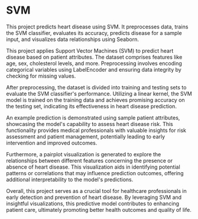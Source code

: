 # SVM
This project predicts heart disease using SVM. It preprocesses data, trains the SVM classifier, evaluates its accuracy, predicts disease for a sample input, and visualizes data relationships using Seaborn.

This project applies Support Vector Machines (SVM) to predict heart disease based on patient attributes. The dataset comprises features like age, sex, cholesterol levels, and more. Preprocessing involves encoding categorical variables using LabelEncoder and ensuring data integrity by checking for missing values.

After preprocessing, the dataset is divided into training and testing sets to evaluate the SVM classifier's performance. Utilizing a linear kernel, the SVM model is trained on the training data and achieves promising accuracy on the testing set, indicating its effectiveness in heart disease prediction.

An example prediction is demonstrated using sample patient attributes, showcasing the model's capability to assess heart disease risk. This functionality provides medical professionals with valuable insights for risk assessment and patient management, potentially leading to early intervention and improved outcomes.

Furthermore, a pairplot visualization is generated to explore the relationships between different features concerning the presence or absence of heart disease. This visualization aids in identifying potential patterns or correlations that may influence prediction outcomes, offering additional interpretability to the model's predictions.

Overall, this project serves as a crucial tool for healthcare professionals in early detection and prevention of heart disease. By leveraging SVM and insightful visualizations, this predictive model contributes to enhancing patient care, ultimately promoting better health outcomes and quality of life.






